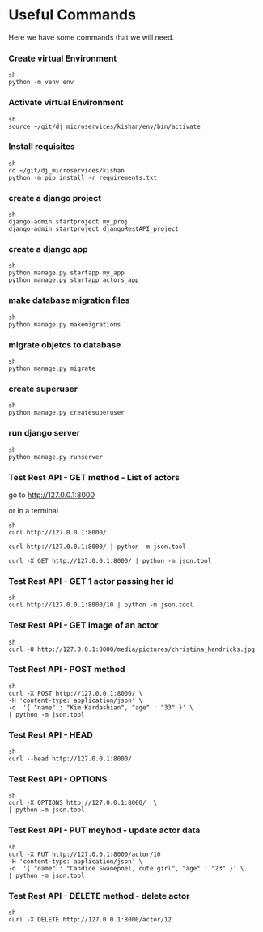 # Useful Commands

Here we have some commands that we will need.

### Create virtual Environment

```
sh
python -m venv env
```


### Activate virtual Environment

```
sh
source ~/git/dj_microservices/kishan/env/bin/activate
```


### Install requisites

```
sh
cd ~/git/dj_microservices/kishan
python -m pip install -r requirements.txt
```

### create a django project

```
sh
django-admin startproject my_proj
django-admin startproject djangoRestAPI_project
```


### create a django app

```
sh
python manage.py startapp my_app
python manage.py startapp actors_app
```

### make database migration files

```
sh
python manage.py makemigrations
```

### migrate objetcs to database

```
sh
python manage.py migrate
```

### create superuser

```
sh
python manage.py createsuperuser
```

### run django server

```
sh
python manage.py runserver
```

### Test Rest API - GET method - List of actors

go to 
http://127.0.0.1:8000

or in a terminal
```
sh
curl http://127.0.0.1:8000/

curl http://127.0.0.1:8000/ | python -m json.tool

curl -X GET http://127.0.0.1:8000/ | python -m json.tool
```

### Test Rest API - GET 1 actor passing her id

```
sh
curl http://127.0.0.1:8000/10 | python -m json.tool
```

### Test Rest API - GET image of an actor 

```
sh
curl -O http://127.0.0.1:8000/media/pictures/christina_hendricks.jpg
```



### Test Rest API - POST method

```
sh
curl -X POST http://127.0.0.1:8000/ \
-H 'content-type: application/json' \
-d  '{ "name" : "Kim Kardashian", "age" : "33" }' \
| python -m json.tool
```

### Test Rest API - HEAD 

```
sh
curl --head http://127.0.0.1:8000/ 
```

### Test Rest API - OPTIONS

```
sh
curl -X OPTIONS http://127.0.0.1:8000/  \
| python -m json.tool
```





### Test Rest API - PUT meyhod - update actor data

```
sh
curl -X PUT http://127.0.0.1:8000/actor/10 
-H 'content-type: application/json' \
-d  '{ "name" : "Candice Swanepoel, cute girl", "age" : "23" }' \
| python -m json.tool
```


### Test Rest API - DELETE method - delete actor

```
sh
curl -X DELETE http://127.0.0.1:8000/actor/12 
```
